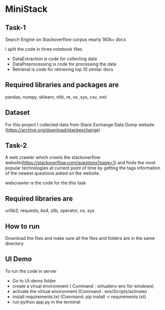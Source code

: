 # MiniStack

## Task-1
Search Engine on Stackoverflow corpus nearly 160k+ docs

I split the code in three notebook files
- DataExtraction is code for collecting data
- DataPreprocessing is code for processing the data
- Retrieval is code for retrieving top 10 similar docs

## Required libraries and packages are
 pandas, numpy, sklearn, nltk, re, os ,sys, csv, xml

## Dataset
For this project I collected data from  Stack Exchange Data Dump website (https://archive.org/download/stackexchange)

## Task-2
A web crawler which crawls the stackoverflow website(https://stackoverflow.com/questions?page=1) and finds the most popular technologies at current point of time by getting the tags information of the newest questions asked on the website.

webcrawler is the code for the this task

## Required libraries are
urllib3, requests, bs4, zlib, operator, os, sys

## How to run
Download the files and make sure all the files and folders are in the same directory

## UI Demo
To run the code in server
- Go to UI-demo folder
- create a virual environment  ( Command : virtualenv env for windows)
- activate the virtual environment (Command : env/Scripts/activate)
- install requirements.txt (Command: pip install -r requirements.txt)
- run python app.py in the terminal
